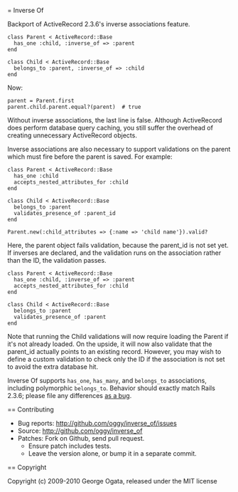 = Inverse Of

Backport of ActiveRecord 2.3.6's inverse associations feature.

    class Parent < ActiveRecord::Base
      has_one :child, :inverse_of => :parent
    end

    class Child < ActiveRecord::Base
      belongs_to :parent, :inverse_of => :child
    end

Now:

    parent = Parent.first
    parent.child.parent.equal?(parent)  # true

Without inverse associations, the last line is false.  Although
ActiveRecord does perform database query caching, you still suffer the
overhead of creating unnecessary ActiveRecord objects.

Inverse associations are also necessary to support validations on the
parent which must fire before the parent is saved.  For example:

    class Parent < ActiveRecord::Base
      has_one :child
      accepts_nested_attributes_for :child
    end

    class Child < ActiveRecord::Base
      belongs_to :parent
      validates_presence_of :parent_id
    end

    Parent.new(:child_attributes => {:name => 'child name'}).valid?

Here, the parent object fails validation, because the parent_id is not
set yet.  If inverses are declared, and the validation runs on the
association rather than the ID, the validation passes.

    class Parent < ActiveRecord::Base
      has_one :child, :inverse_of => :parent
      accepts_nested_attributes_for :child
    end

    class Child < ActiveRecord::Base
      belongs_to :parent
      validates_presence_of :parent
    end

Note that running the Child validations will now require loading the
Parent if it's not already loaded.  On the upside, it will now also
validate that the parent_id actually points to an existing record.
However, you may wish to define a custom validation to check only the
ID if the association is not set to avoid the extra database hit.

Inverse Of supports `has_one`, `has_many`, and `belongs_to`
associations, including polymorphic `belongs_to`.  Behavior should
exactly match Rails 2.3.6; please file any differences
[as a bug](http://github.com/oggy/inverse_of/issues).

== Contributing

* Bug reports: http://github.com/oggy/inverse_of/issues
* Source: http://github.com/oggy/inverse_of
* Patches: Fork on Github, send pull request.
  * Ensure patch includes tests.
  * Leave the version alone, or bump it in a separate commit.

== Copyright

Copyright (c) 2009-2010 George Ogata, released under the MIT license
